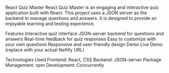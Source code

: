 React Quiz Master
React Quiz Master is an engaging and interactive quiz application built with React. This project uses a JSON server as the backend to manage questions and answers. It is designed to provide an enjoyable learning and testing experience.

Features
Interactive quiz interface
JSON-server backend for questions and answers
Real-time feedback for quiz responses
Easy to customize with your own questions
Responsive and user-friendly design
Demo
Live Demo (replace with your actual Netlify URL)

Technologies Used
Frontend: React, CSS
Backend: JSON-server
Package Management: npm
Development: Concurrently
